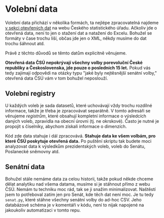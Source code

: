 # Volební data

Volební data přichází v několika formách, ta nejlépe zpracovatelná najdeme [v sekci otevřených dat](https://volby.cz/opendata/opendata.htm) na webu Českého statistického úřadu. Ačkoliv jde o otevřená data, není to jen o stažení dat a natažení do Excelu. Bohužel se formáty v čase trochu liší, občas jde jen o XML, někdy musíme do dat trochu šáhnout atd.

Právě z těchto důvodů se těmto datům explicitně věnujeme.

**Otevřená data ČSÚ nepokrývají všechny volby porevoluční České republiky a Československa, jde pouze o posledních 15 let.** Pokud vás tedy zajímají odpovědi na otázky typu "jaké byly nejtěsnější senátní volby," otevřená data ČSÚ vám v tom bohužel neposlouží.

## Volební registry

U každých voleb je sada datasetů, které uchovávají vždy trochu rozdílné informace, takže je třeba je zpracovávat separátně. V tomto adresáři se věnujeme _registrům_, které obsahují kompletní informace o výsledcích daných voleb, zpravidla na obecní úrovni (tj. ne okrskové). Často je nutné je propojit s číselníky, abychom získali informace o dimenzích.

Kód zde data stahuje i dál zpracovává. **Stahuje data ke všem volbám, pro které ČSÚ poskytuje otevřená data.** Po puštění skriptu tak budete moci analyzovat data k výsledkům prezidentských voleb, voleb do Senátu, Poslanecké sněmovny atd.

## Senátní data

Bohužel stále nemáme data za celou historii, takže pokud někde chceme dělat analytiku nad všema datama, musíme si je stáhnout přímo z webu ČSÚ. Nemám tu techniku moc rád, tak se ji snažim minimalizovat. Naštěstí jsem to potřeboval zatím jen pro Senát, kde těch dat není moc. Je tu tedy `senat.py`, které stáhne všechny senátní volby do ad-hoc CSV. Jeho databázové schéma je v komentáři v kódu, není to nijak napojené na jakoukoliv automatizaci v tomto repu.
